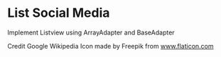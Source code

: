 # List Social Media

Implement Listview using ArrayAdapter and BaseAdapter

Credit
 Google
  Wikipedia
   Icon made by Freepik from www.flaticon.com
